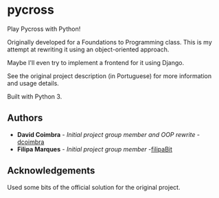 # pycross

Play Pycross with Python!

Originally developed for a Foundations to Programming class. This is my attempt at rewriting it using an object-oriented approach.

Maybe I'll even try to implement a frontend for it using Django.

See the original project description (in Portuguese) for more information and usage details.

Built with Python 3.

## Authors

* **David Coimbra** - *Initial project group member and OOP rewrite* - [dcoimbra](https://github.com/dcoimbra)
* **Filipa Marques** - *Initial project group  member* -[filipaBit](https://github.com/dcoimbra)

## Acknowledgements
Used some bits of the official solution for the original project.
